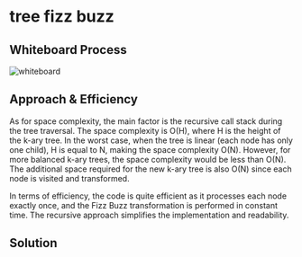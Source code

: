 # tree fizz buzz
<!-- Description of the challenge -->

## Whiteboard Process
![whiteboard](./whiteboard.png)

## Approach & Efficiency
As for space complexity, the main factor is the recursive call stack during the tree traversal. The space complexity is O(H), where H is the height of the k-ary tree. In the worst case, when the tree is linear (each node has only one child), H is equal to N, making the space complexity O(N). However, for more balanced k-ary trees, the space complexity would be less than O(N). The additional space required for the new k-ary tree is also O(N) since each node is visited and transformed.

In terms of efficiency, the code is quite efficient as it processes each node exactly once, and the Fizz Buzz transformation is performed in constant time. The recursive approach simplifies the implementation and readability.






## Solution
<!-- Show how to run your code, and examples of it in action -->
